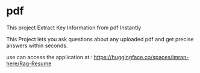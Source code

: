 # pdf 

This project Extract Key Information from pdf Instantly

This Project lets you ask questions about any uploaded pdf and get precise answers within seconds.


use can access the application at : https://huggingface.co/spaces/imran-here/Rag-Resume
